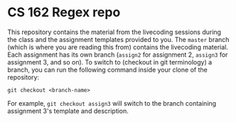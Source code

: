 # CS 162 Regex repo

This repository contains the material from the livecoding sessions
during the class and the assignment templates provided to you. The
`master` branch (which is where you are reading this from) contains
the livecoding material. Each assignment has its own branch (`assign2`
for assignment 2, `assign3` for assignment 3, and so on). To switch to
(checkout in git terminology) a branch, you can run the following
command inside your clone of the repository:

```
git checkout <branch-name>
```

For example, `git checkout assign3` will switch to the branch
containing assignment 3's template and description.
